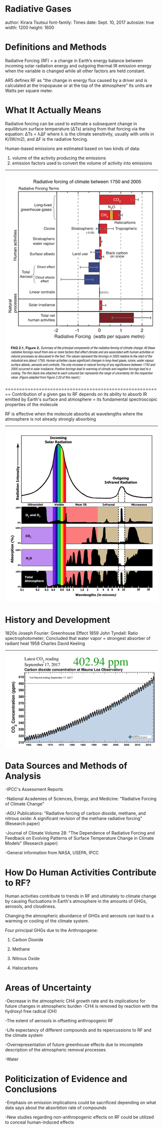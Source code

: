 
Radiative Gases
========================================================
author: Kirara Tsutsui
font-family: Times
date: Sept. 10, 2017
autosize: true
width: 1200
height: 1600


Definitions and Methods
========================================================
Radiative Forcing (RF) = a change in Earth’s energy balance between incoming solar radiation energy and outgoing thermal IR emission energy when the variable is changed while all other factors are held constant. 

AR5 defines RF as "the change in energy flux caused by a driver and is calculated at the tropopause or at the top of the atmosphere" 
Its units are Watts per square meter.


What It Actually Means
==================

Radiative forcing can be used to estimate a subsequent change in equilibrium surface temperature (ΔTs) arising from that forcing via the equation:
ΔTs = λΔF
where λ is the climate sensitivity, usually with units in K/(W/m2), and ΔF is the radiative forcing.

Human-based emissions are estimated based on two kinds of data:
1. volume of the activity producing the emissions
2. emission factors used to convert the volume of activity into emissions

****** 
![alt text](RF_Presentation_Image1.png)



========================================================
Contribution of a given gas to RF depends on its ability to absorb IR emitted by Earth's surface and atmosphere = its fundamental spectroscopic properties of the molecule 

RF is effective when the molecule absorbs at wavelengths where the atmosphere is not already strongly absorbing

*******
![alt text](RF_Presentation_Image2.png)


History and Development
==========

1820s Joseph Fourier: Greenhouse Effect
1859 John Tyndall: Ratio spectrophotometer; Concluded that water vapor = strongest absorber of radiant heat
1958 Charles David Keeling 
*******
![alt text](RF_Image3.png)

Data Sources and Methods of Analysis
==================

-IPCC's Assessment Reports

-National Academies of Sciences, Energy, and Medicine: "Radiative Forcing of Climate Change"

-AGU Publications: "Radiative forcing of carbon dioxide, methane, and nitrous oxide: A significant revision of the methane radiative forcing" (Research paper)

-Journal of Climate Volume 28: "The Dependence of Radiative Forcing and Feedback on Evolving Patterns of Surface Temperature Change in Climate Models" (Research paper)

-General information from NASA, USEPA, IPCC

How Do Human Activities Contribute to RF?
===================

Human activities contribute to trends in RF and ultimately to climate change by causing fluctuations in Earth's atmosphere in the amounts of GHGs, aerosols, and cloudiness.

Changing the atmospheric abundance of GHGs and aerosols can lead to a warming or cooling of the climate system. 

Four principal GHGs due to the Anthropogene:

1. Carbon Dioxide

2. Methane

3. Nitrous Oxide

4. Halocarbons 


Areas of Uncertainty
===================
-Decrease in the atmospheric CH4 growth rate and its implications for future changes in atmospheric burden 
-CH4 is removed by reaction with the hydroxyl free radical (OH)

-The extent of aerosols in offsetting anthropogenic RF

-Life expectancy of different compounds and its repercussions to RF and the climate system

-Overrepresentation of future greenhouse effects due to imcomplete description of the atmospheric removal processes

-Water



Politicization of Evidence and Conclusions
===================

-Emphasis on emission implications could be sacrificed depending on what data says about the absorbtion rate of compounds

-New studies regarding non-anthropogenic effects on RF could be utilized to conceal human-induced effects



